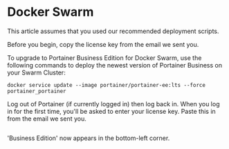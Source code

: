 # Docker Swarm


This article assumes that you used our recommended deployment scripts.



Before you begin, copy the license key from the email we sent you.


To upgrade to Portainer Business Edition for Docker Swarm, use the following commands to deploy the newest version of Portainer Business on your Swarm Cluster:

```
docker service update --image portainer/portainer-ee:lts --force portainer_portainer
```

Log out of Portainer (if currently logged in) then log back in. When you log in for the first time, you'll be asked to enter your license key. Paste this in from the email we sent you.

<figure><img src="../..//assets/2.20-initial-setup-license.png" alt=""><figcaption></figcaption></figure>

'Business Edition' now appears in the bottom-left corner.
